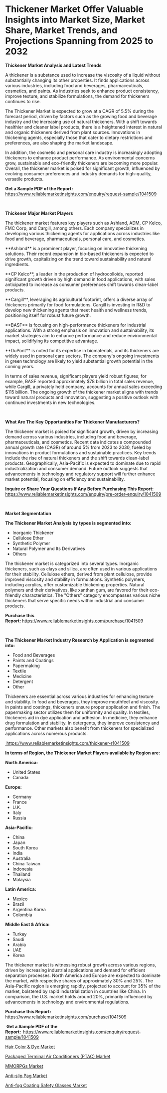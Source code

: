 <p><h1>Thickener Market Offer Valuable Insights into Market Size, Market Share, Market Trends, and Projections Spanning from 2025 to 2032</h1></p><p><strong>Thickener Market Analysis and Latest Trends</strong></p>
<p><p>A thickener is a substance used to increase the viscosity of a liquid without substantially changing its other properties. It finds applications across various industries, including food and beverages, pharmaceuticals, cosmetics, and paints. As industries seek to enhance product consistency, improve texture, and stabilize formulations, the demand for thickeners continues to rise.</p><p>The Thickener Market is expected to grow at a CAGR of 5.5% during the forecast period, driven by factors such as the growing food and beverage industry and the increasing use of natural thickeners. With a shift towards healthier and cleaner label products, there is a heightened interest in natural and organic thickeners derived from plant sources. Innovations in thickening agents, especially those that cater to dietary restrictions and preferences, are also shaping the market landscape. </p><p>In addition, the cosmetic and personal care industry is increasingly adopting thickeners to enhance product performance. As environmental concerns grow, sustainable and eco-friendly thickeners are becoming more popular. Overall, the thickener market is poised for significant growth, influenced by evolving consumer preferences and industry demands for high-quality, versatile products.</p></p>
<p><strong>Get a Sample PDF of the Report:&nbsp;</strong> <a href="https://www.reliablemarketinsights.com/enquiry/request-sample/1041509?utm_campaign=3277&utm_medium=2&utm_source=Github&utm_content=ia&utm_term=06032025&utm_id=thickener">https://www.reliablemarketinsights.com/enquiry/request-sample/1041509</a></p>
<p>&nbsp;</p>
<p><strong>Thickener Major Market Players</strong></p>
<p><p>The thickener market features key players such as Ashland, ADM, CP Kelco, FMC Corp, and Cargill, among others. Each company specializes in developing various thickening agents for applications across industries like food and beverage, pharmaceuticals, personal care, and cosmetics.</p><p>**Ashland** is a prominent player, focusing on innovative thickening solutions. Their recent expansion in bio-based thickeners is expected to drive growth, capitalizing on the trend toward sustainability and natural ingredients.</p><p>**CP Kelco**, a leader in the production of hydrocolloids, reported significant growth driven by high demand in food applications, with sales anticipated to increase as consumer preferences shift towards clean-label products.</p><p>**Cargill**, leveraging its agricultural footprint, offers a diverse array of thickeners primarily for food formulations. Cargill is investing in R&D to develop new thickening agents that meet health and wellness trends, positioning itself for robust future growth.</p><p>**BASF** is focusing on high-performance thickeners for industrial applications. With a strong emphasis on innovation and sustainability, its market strategies aim to enhance performance and reduce environmental impact, solidifying its competitive advantage.</p><p>**DuPont** is noted for its expertise in biomaterials, and its thickeners are widely used in personal care sectors. The company's ongoing investments in green technology are likely to yield substantial growth potential in the coming years.</p><p>In terms of sales revenue, significant players yield robust figures; for example, BASF reported approximately $78 billion in total sales revenue, while Cargill, a privately held company, accounts for annual sales exceeding $115 billion. The ongoing growth of the thickener market aligns with trends toward natural products and innovation, suggesting a positive outlook with continued investments in new technologies.</p></p>
<p>&nbsp;</p>
<p><strong>What Are The Key Opportunities For Thickener Manufacturers?</strong></p>
<p><p>The thickener market is poised for significant growth, driven by increasing demand across various industries, including food and beverage, pharmaceuticals, and cosmetics. Recent data indicates a compounded annual growth rate (CAGR) of around 5% from 2023 to 2030, fueled by innovations in product formulations and sustainable practices. Key trends include the rise of natural thickeners and the shift towards clean-label products. Geographically, Asia-Pacific is expected to dominate due to rapid industrialization and consumer demand. Future outlook suggests that advancements in technology and regulatory support will further enhance market potential, focusing on efficiency and sustainability.</p></p>
<p><strong>Inquire or Share Your Questions If Any Before Purchasing This Report:</strong> <a href="https://www.reliablemarketinsights.com/enquiry/pre-order-enquiry/1041509?utm_campaign=3277&utm_medium=2&utm_source=Github&utm_content=ia&utm_term=06032025&utm_id=thickener">https://www.reliablemarketinsights.com/enquiry/pre-order-enquiry/1041509</a></p>
<p>&nbsp;</p>
<p><strong>Market Segmentation</strong></p>
<p><strong>The Thickener Market Analysis by types is segmented into:</strong></p>
<p><ul><li>Inorganic Thickener</li><li>Cellulose Ether</li><li>Synthetic Polymer</li><li>Natural Polymer and Its Derivatives</li><li>Others</li></ul></p>
<p><p>The thickener market is categorized into several types. Inorganic thickeners, such as clays and silica, are often used in various applications for their stability. Cellulose ethers, derived from plant cellulose, provide improved viscosity and stability in formulations. Synthetic polymers, including acrylics, offer customizable thickening properties. Natural polymers and their derivatives, like xanthan gum, are favored for their eco-friendly characteristics. The "Others" category encompasses various niche thickeners that serve specific needs within industrial and consumer products.</p></p>
<p><strong>Purchase this Report:&nbsp;</strong><a href="https://www.reliablemarketinsights.com/purchase/1041509?utm_campaign=3277&utm_medium=2&utm_source=Github&utm_content=ia&utm_term=06032025&utm_id=thickener">https://www.reliablemarketinsights.com/purchase/1041509</a></p>
<p>&nbsp;</p>
<p><strong>The Thickener Market Industry Research by Application is segmented into:</strong></p>
<p><ul><li>Food and Beverages</li><li>Paints and Coatings</li><li>Papermaking</li><li>Textile</li><li>Medicine</li><li>Detergent</li><li>Other</li></ul></p>
<p><p>Thickeners are essential across various industries for enhancing texture and stability. In food and beverages, they improve mouthfeel and viscosity. In paints and coatings, thickeners ensure proper application and finish. The papermaking sector utilizes them for uniformity and quality. In textiles, thickeners aid in dye application and adhesion. In medicine, they enhance drug formulation and stability. In detergents, they improve consistency and performance. Other markets also benefit from thickeners for specialized applications across numerous products.</p></p>
<p><a href="https://www.reliablemarketinsights.com/thickener-r1041509?utm_campaign=3277&utm_medium=2&utm_source=Github&utm_content=ia&utm_term=06032025&utm_id=thickener">&nbsp;https://www.reliablemarketinsights.com/thickener-r1041509</a></p>
<p><strong>In terms of Region, the Thickener Market Players available by Region are:</strong></p>
<p>
    <p> <strong> North America: </strong>
        <ul>
            <li>United States</li>
            <li>Canada</li>
        </ul>
        </p> 
    <p> <strong> Europe: </strong>
        <ul>
            <li>Germany</li>
            <li>France</li>
            <li>U.K.</li>
            <li>Italy</li>
            <li>Russia</li>
        </ul>
        </p> 
    <p> <strong> Asia-Pacific: </strong>
        <ul>
            <li>China</li>
            <li>Japan</li>
            <li>South Korea</li>
            <li>India</li>
            <li>Australia</li>
            <li>China Taiwan</li>
            <li>Indonesia</li>
            <li>Thailand</li>
            <li>Malaysia</li>
        </ul>
        </p> 
    <p> <strong> Latin America: </strong>
        <ul>
            <li>Mexico</li>
            <li>Brazil</li>
            <li>Argentina Korea</li>
            <li>Colombia</li>
        </ul>
        </p> 
    <p> <strong> Middle East & Africa: </strong>
        <ul>
            <li>Turkey</li>
            <li>Saudi</li>
            <li>Arabia</li>
            <li>UAE</li>
            <li>Korea</li>
        </ul>
    </p>
    </p>
<p><p>The thickener market is witnessing robust growth across various regions, driven by increasing industrial applications and demand for efficient separation processes. North America and Europe are expected to dominate the market, with respective shares of approximately 30% and 25%. The Asia-Pacific region is emerging rapidly, projected to account for 35% of the market, bolstered by rapid industrialization in countries like China. In comparison, the U.S. market holds around 20%, primarily influenced by advancements in technology and environmental regulations.</p></p>
<p><strong>Purchase this Report: </strong><a href="https://www.reliablemarketinsights.com/purchase/1041509?utm_campaign=3277&utm_medium=2&utm_source=Github&utm_content=ia&utm_term=06032025&utm_id=thickener">https://www.reliablemarketinsights.com/purchase/1041509</a></p>
<p>&nbsp;<strong>Get a Sample PDF of the Report:&nbsp;&nbsp;</strong><a href="https://www.reliablemarketinsights.com/enquiry/request-sample/1041509?utm_campaign=3277&utm_medium=2&utm_source=Github&utm_content=ia&utm_term=06032025&utm_id=thickener">https://www.reliablemarketinsights.com/enquiry/request-sample/1041509</a></p>
<p><strong></strong></p>
<p><p><a href="https://www.linkedin.com/pulse/insightful-hair-color-dye-market-trends-growth-opportunities-y5nbe?utm_campaign=3277&utm_medium=2&utm_source=Github&utm_content=ia&utm_term=06032025&utm_id=thickener">Hair Color & Dye Market</a></p><p><a href="https://www.linkedin.com/pulse/growth-trajectory-packaged-terminal-air-conditioners-k4eae?utm_campaign=3277&utm_medium=2&utm_source=Github&utm_content=ia&utm_term=06032025&utm_id=thickener">Packaged Terminal Air Conditioners (PTAC) Market</a></p><p><a href="https://github.com/shirlantosx7/Market-Research-Report-List-1/blob/main/mmorpgs-market.md?utm_campaign=3277&utm_medium=2&utm_source=Github&utm_content=ia&utm_term=06032025&utm_id=thickener">MMORPGs Market</a></p><p><a href="https://www.linkedin.com/pulse/anti-slip-pag-market-dynamics-2025-2032-projected-49-jvcne?utm_campaign=3277&utm_medium=2&utm_source=Github&utm_content=ia&utm_term=06032025&utm_id=thickener">Anti-slip Pag Market</a></p><p><a href="https://www.linkedin.com/pulse/anti-fog-coating-safety-glasses-market-size-trends-67-growth-ewmzf?utm_campaign=3277&utm_medium=2&utm_source=Github&utm_content=ia&utm_term=06032025&utm_id=thickener">Anti-fog Coating Safety Glasses Market</a></p></p>